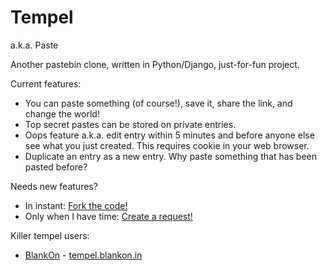 Tempel
======

a.k.a. Paste

Another pastebin clone, written in Python/Django, just-for-fun project.

Current features:

* You can paste something (of course!), save it, share the link,
  and change the world!
* Top secret pastes can be stored on private entries.
* Oops feature a.k.a. edit entry within 5 minutes and before anyone else
  see what you just created. This requires cookie in your web browser.
* Duplicate an entry as a new entry. Why paste something that has been
  pasted before?

Needs new features?

* In instant: [Fork the code!](http://github.com/fajran/tempel)
* Only when I have time: [Create a request!](http://github.com/fajran/tempel/issues)

Killer tempel users:

* [BlankOn](http://www.blankonlinux.or.id) - [tempel.blankon.in](http://tempel.blankon.in)

